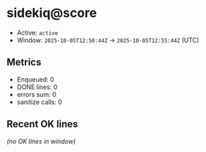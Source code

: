 # sidekiq@score

- Active: `active`
- Window: `2025-10-05T12:50:44Z` → `2025-10-05T12:55:44Z` (UTC)

## Metrics
- Enqueued: 0
- DONE lines: 0
- errors sum: 0
- sanitize calls: 0

## Recent OK lines
_(no OK lines in window)_
